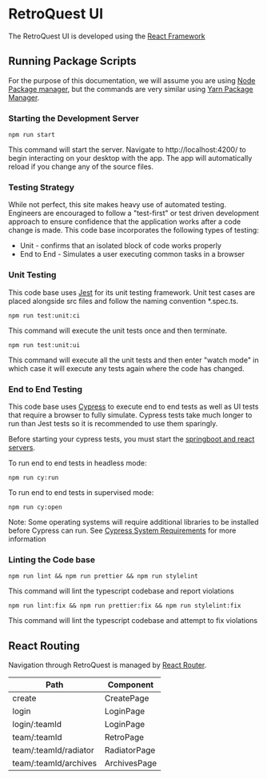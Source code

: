 # RetroQuest UI

The RetroQuest UI is developed using the [React Framework](https://reactjs.org/)

## Running Package Scripts

For the purpose of this documentation, we will assume you are using [Node Package manager](https://www.npmjs.com/), but
the commands are very similar using [Yarn Package Manager](https://yarnpkg.com/).

### Starting the Development Server

```
npm run start
```

This command will start the server. Navigate to http://localhost:4200/ to begin interacting on your desktop with the
app. The app will automatically reload if you change any of the source files.

### Testing Strategy
While not perfect, this site makes heavy use of automated testing.  Engineers are encouraged to follow a "test-first" or test driven development approach
to ensure confidence that the application works after a code change is made.  This code base incorporates the following types of testing:
- Unit - confirms that an isolated block of code works properly
- End to End - Simulates a user executing common tasks in a browser

### Unit Testing

This code base uses [Jest](https://jestjs.io/) for its unit testing framework.  Unit test cases are placed alongside src
files and follow the naming convention *.spec.ts.

```
npm run test:unit:ci
```

This command will execute the unit tests once and then terminate.

```
npm run test:unit:ui
```

This command will execute all the unit tests and then enter "watch mode" in which case it will execute any tests again where the code has changed.

### End to End Testing

This code base uses [Cypress](https://www.cypress.io/) to execute end to end tests as well as UI tests that require a browser to fully simulate.  Cypress tests take much
longer to run than Jest tests so it is recommended to use them sparingly.

Before starting your cypress tests, you must start the [springboot and react servers](../README.md#Running-the-Application).

To run end to end tests in headless mode:
```
npm run cy:run
```

To run end to end tests in supervised mode:
```
npm run cy:open
```

Note: Some operating systems will require additional libraries to be installed before Cypress can run.  See [Cypress System Requirements](https://docs.cypress.io/guides/getting-started/installing-cypress#System-requirements)
for more information

### Linting the Code base

```
npm run lint && npm run prettier && npm run stylelint
```

This command will lint the typescript codebase and report violations

```
npm run lint:fix && npm run prettier:fix && npm run stylelint:fix
```

This command will lint the typescript codebase and attempt to fix violations

## React Routing

Navigation through RetroQuest is managed by [React Router](https://reactrouter.com/).

| Path                           | Component    |
| ------------------------------ |--------------|
| create                         | CreatePage   |
| login                          | LoginPage    |
| login/:teamId                  | LoginPage    |
| team/:teamId                   | RetroPage    |
| team/:teamId/radiator          | RadiatorPage |
| team/:teamId/archives          | ArchivesPage |
